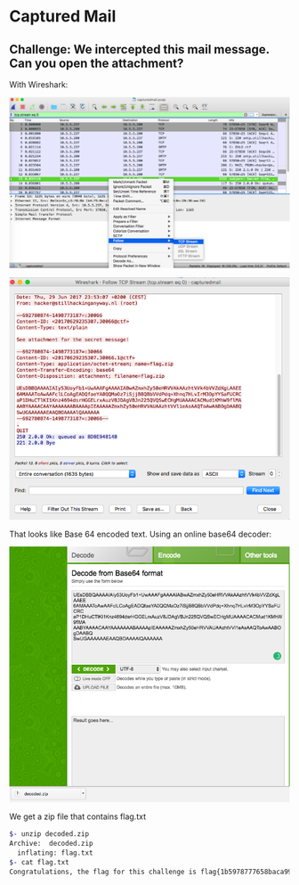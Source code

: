 # Captured Mail
## Challenge: We intercepted this mail message. Can you open the attachment?

With Wireshark:

![WIRESHARK](https://github.com/pwilthew/CTF-Write-Ups/blob/master/SHA2017CTF-Junior/Captured%20Mail/Wireshark1.png)

![WIRESHARK](https://github.com/pwilthew/CTF-Write-Ups/blob/master/SHA2017CTF-Junior/Captured%20Mail/Wireshark2.png)

That looks like Base 64 encoded text. Using an online base64 decoder:

![BASE64DECODER](https://github.com/pwilthew/CTF-Write-Ups/blob/master/SHA2017CTF-Junior/Captured%20Mail/Base64Decoder.png)

We get a zip file that contains flag.txt
```bash
$- unzip decoded.zip
Archive:  decoded.zip
  inflating: flag.txt 
$- cat flag.txt
Congratulations, the flag for this challenge is flag{1b5978777658baca99ce653af6fa596e}.
```
